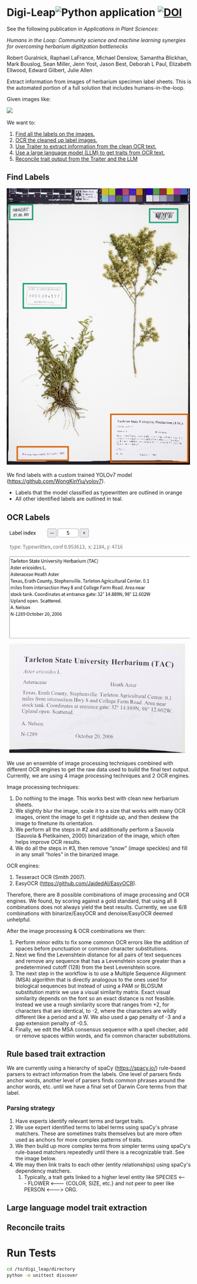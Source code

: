 # Digi-Leap![Python application](https://github.com/rafelafrance/digi_leap/workflows/CI/badge.svg) [![DOI](https://zenodo.org/badge/334215090.svg)](https://zenodo.org/badge/latestdoi/334215090)

See the following publication in _Applications in Plant Sciences_:

_Humans in the Loop: Community science and machine learning
synergies for overcoming herbarium digitization bottlenecks_

Robert Guralnick, Raphael LaFrance, Michael Denslow, Samantha Blickhan, Mark
Bouslog, Sean Miller, Jenn Yost, Jason Best, Deborah L Paul, Elizabeth Ellwood,
Edward Gilbert, Julie Allen

Extract information from images of herbarium specimen label sheets. This is the automated portion of a full solution that includes humans-in-the-loop.

Given images like:

[<img src="static/sheets/86b6d226-5498-40aa-a165-7b2f902090a3.jpg" width="500" />](static/sheets/86b6d226-5498-40aa-a165-7b2f902090a3.jpg)

We want to:

1. [Find all the labels on the images.](#Find-Labels)
2. [OCR the cleaned up label images.](#OCR-Labels)
3. [Use Traiter to extract information from the clean OCR text.](#Rule-based-trait-extraction)
4. [Use a large language model (LLM) to get traits from OCR text.](#Large-language-model-trait-extraction)
5. [Reconcile trait output from the Traiter and the LLM](#Reconcile-traits)

## Find Labels

[<img src="assets/show_labels.png" width="500" />](assets/show_labels.png)

We find labels with a custom trained YOLOv7 model (https://github.com/WongKinYiu/yolov7).

- Labels that the model classified as typewritten are outlined in orange
- All other identified labels are outlined in teal.

## OCR Labels

[<img src="assets/show_ocr_text.png" width="500" />](assets/show_ocr_text.png)

We use an ensemble of image processing techniques combined with different OCR engines to get the raw data used to build the final text output. Currently, we are using 4 image processing techniques and 2 OCR engines.

Image processing techniques:

1. Do nothing to the image. This works best with clean new herbarium sheets.
2. We slightly blur the image, scale it to a size that works with many OCR images, orient the image to get it rightside up, and then deskew the image to finetune its orientation.
3. We perform all the steps in #2 and additionally perform a Sauvola (Sauvola & Pietikainen, 2000) binarization of the image, which often helps improve OCR results.
4. We do all the steps in #3, then remove “snow” (image speckles) and fill in any small “holes” in the binarized image.

OCR engines:

1. Tesseract OCR (Smith 2007).
2. EasyOCR (https://github.com/JaidedAI/EasyOCR).

Therefore, there are 8 possible combinations of image processing and OCR engines. We found, by scoring against a gold standard, that using all 8 combinations does not always yield the best results. Currently, we use 6/8 combinations with binarize/EasyOCR and denoise/EasyOCR deemed unhelpful.

After the image processing & OCR combinations we then:

1. Perform minor edits to fix some common OCR errors like the addition of spaces before punctuation or common character substitutions.
2. Next we find the Levenshtein distance for all pairs of text sequences and remove any sequence that has a Levenshtein score greater than a predetermined cutoff (128) from the best Levenshtein score.
3. The next step in the workflow is to use a Multiple Sequence Alignment (MSA) algorithm that is directly analogous to the ones used for biological sequences but instead of using a PAM or BLOSUM substitution matrix we use a visual similarity matrix. Exact visual similarity depends on the font so an exact distance is not feasible. Instead we use a rough similarity score that ranges from +2, for characters that are identical, to -2, where the characters are wildly different like a period and a W. We also used a gap penalty of -3 and a gap extension penalty of -0.5.
4. Finally, we edit the MSA consensus sequence with a spell checker, add or remove spaces within words, and fix common character substitutions.

## Rule based trait extraction

We are currently using a hierarchy of spaCy (https://spacy.io/) rule-based parsers to extract information from the labels. One level of parsers finds anchor words, another level of parsers finds common phrases around the anchor words, etc. until we have a final set of Darwin Core terms from that label.

### Parsing strategy

1. Have experts identify relevant terms and target traits.
2. We use expert identified terms to label terms using spaCy's phrase matchers. These are sometimes traits themselves but are more often used as anchors for more complex patterns of traits.
3. We then build up more complex terms from simpler terms using spaCy's rule-based matchers repeatedly until there is a recognizable trait. See the image below.
4. We may then link traits to each other (entity relationships) using spaCy's dependency matchers.
   1. Typically, a trait gets linked to a higher level entity like SPECIES <--- FLOWER <--- {COLOR, SIZE, etc.} and not peer to peer like PERSON <---> ORG.

## Large language model trait extraction

## Reconcile traits

# Run Tests

```bash
cd /to/digi_leap/directory
python -m unittest discover
```
